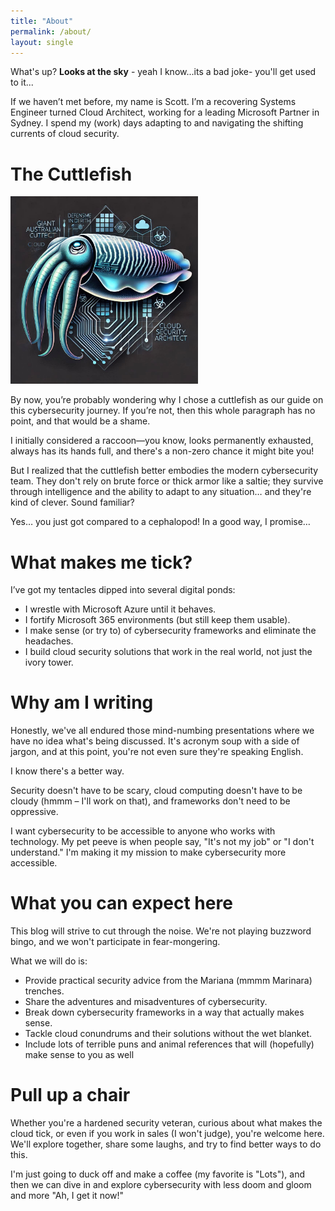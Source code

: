 ```yaml
---
title: "About"
permalink: /about/
layout: single
---
```




What's up? **Looks at the sky** - yeah I know...its a bad joke- you'll get used to it...

If we haven’t met before, my name is Scott. I’m a recovering Systems Engineer turned Cloud Architect, working for a leading Microsoft Partner in Sydney. I spend my (work) days adapting to and navigating the shifting currents of cloud security.​

# The Cuttlefish

<img src="/assets/images/Cuttlefish.jpg" alt="The Cuttlefish" width="300">

By now, you’re probably wondering why I chose a cuttlefish as our guide on this cybersecurity journey. If you’re not, then this whole paragraph has no point, and that would be a shame.​

I initially considered a raccoon—you know, looks permanently exhausted, always has its hands full, and there's a non-zero chance it might bite you!​

But I realized that the cuttlefish better embodies the modern cybersecurity team. They don't rely on brute force or thick armor like a saltie; they survive through intelligence and the ability to adapt to any situation… and they're kind of clever. Sound familiar?​

Yes… you just got compared to a cephalopod! In a good way, I promise…​

# What makes me tick?

I’ve got my tentacles dipped into several digital ponds:​
- I wrestle with Microsoft Azure until it behaves.
- I fortify Microsoft 365 environments (but still keep them usable).
- I make sense (or try to) of cybersecurity frameworks and eliminate the headaches.
- I build cloud security solutions that work in the real world, not just the ivory tower.

# Why am I writing

Honestly, we've all endured those mind-numbing presentations where we have no idea what's being discussed. It's acronym soup with a side of jargon, and at this point, you're not even sure they're speaking English.​

I know there's a better way.​

Security doesn't have to be scary, cloud computing doesn't have to be cloudy (hmmm – I'll work on that), and frameworks don't need to be oppressive.​

I want cybersecurity to be accessible to anyone who works with technology. My pet peeve is when people say, "It's not my job" or "I don't understand." I'm making it my mission to make cybersecurity more accessible.​

# What you can expect here

This blog will strive to cut through the noise. We're not playing buzzword bingo, and we won't participate in fear-mongering.​

What we will do is:​
- Provide practical security advice from the Mariana (mmmm Marinara) trenches.
- Share the adventures and misadventures of cybersecurity.
- Break down cybersecurity frameworks in a way that actually makes sense.
- Tackle cloud conundrums and their solutions without the wet blanket.
- Include lots of terrible puns and animal references that will (hopefully) make sense to you as well

# Pull up a chair

Whether you're a hardened security veteran, curious about what makes the cloud tick, or even if you work in sales (I won't judge), you're welcome here. We'll explore together, share some laughs, and try to find better ways to do this.​

I'm just going to duck off and make a coffee (my favorite is "Lots"), and then we can dive in and explore cybersecurity with less doom and gloom and more "Ah, I get it now!"​